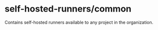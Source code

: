 # self-hosted-runners/common

Contains self-hosted runners available to any project in the organization.
